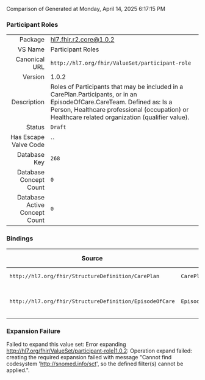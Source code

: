 Comparison of 
Generated at Monday, April 14, 2025 6:17:15 PM

### Participant Roles

|      |     |
| ---: | --- |
| Package | hl7.fhir.r2.core@1.0.2 |
| VS Name | Participant Roles |
| Canonical URL | `http://hl7.org/fhir/ValueSet/participant-role` |
| Version | 1.0.2 |
| Description | Roles of Participants that may be included in a CarePlan.Participants, or in an EpisodeOfCare.CareTeam.  Defined as: Is a Person, Healthcare professional (occupation) or Healthcare related organization (qualifier value). |
| Status | `Draft` |
| Has Escape Valve Code | `` |
| Database Key | `268` |
| Database Concept Count | `0` |
| Database Active Concept Count | `0` |
### Bindings

| Source | Element | Binding | Strength | Element Short |
| ------ | ------- | ------- | -------- | ------------- |
| `http://hl7.org/fhir/StructureDefinition/CarePlan` | `CarePlan.participant.role` | `http://hl7.org/fhir/ValueSet/participant-role` | `Example` | Type of involvement |
| `http://hl7.org/fhir/StructureDefinition/EpisodeOfCare` | `EpisodeOfCare.careTeam.role` | `http://hl7.org/fhir/ValueSet/participant-role` | `Example` | Role taken by this team member |

### Expansion Failure

Failed to expand this value set: Error expanding http://hl7.org/fhir/ValueSet/participant-role|1.0.2: Operation expand failed: creating the required expansion failed with message "Cannot find codesystem 'http://snomed.info/sct', so the defined filter(s) cannot be applied.".
